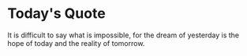 # Today's Quote

It is difficult to say what is impossible, for the dream of yesterday is the hope of today and the reality of tomorrow.
